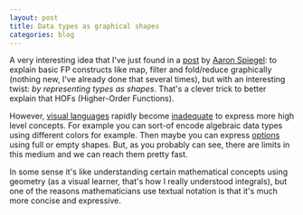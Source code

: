 ```yaml
---
layout: post
title: Data types as graphical shapes
categories: blog
---
```


A very interesting idea that I've just found in a [post](https://spiegela.com/2014/06/21/programming-on-4-strings-part-0/) by [Aaron Spiegel](https://twitter.com/spiegela): to explain basic FP constructs like map, filter and fold/reduce graphically (nothing new, I've already done that several times), but with an interesting twist: *by representing types as shapes*. That's a clever trick to better explain that HOFs (Higher-Order Functions).

However, [visual languages](https://www.nickerson.to/visprog/visprog.htm) rapidly become [inadequate](https://www.nickerson.to/visprog/ch8.htm) to express more high level concepts. For example you can sort-of encode algebraic data types using different colors for example. Then maybe you can express [options](https://en.wikipedia.org/wiki/Monad_%28functional_programming%29#The_Maybe_monad) using full or empty shapes. But, as you probably can see, there are limits in this medium and we can reach them pretty fast.

In some sense it's like understanding certain mathematical concepts using geometry (as a visual learner, that's how I really understood integrals), but one of the reasons mathematicians use textual notation is that it's much more concise and expressive.
